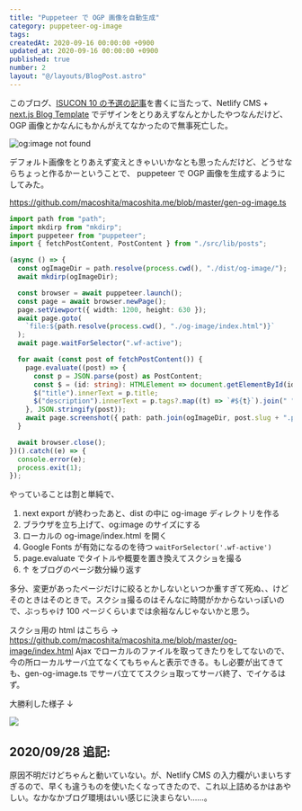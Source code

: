 ```yaml
---
title: "Puppeteer で OGP 画像を自動生成"
category: puppeteer-og-image
tags:
createdAt: 2020-09-16 00:00:00 +0900
updated_at: 2020-09-16 00:00:00 +0900
published: true
number: 2
layout: "@/layouts/BlogPost.astro"
---
```


このブログ、[ISUCON 10 の予選の記事](https://macoshita.me/posts/isucon10-qualifier)を書くに当たって、Netlify CMS + [next.js Blog Template](https://github.com/wutali/nextjs-netlify-blog-template) でデザインをとりあえずなんとかしたやつなんだけど、OGP 画像とかなんにもかんがえてなかったので無事死亡した。

![og:image not found](/images/screenshot-2020-09-16-18.31.16.png)

デフォルト画像をとりあえず変えときゃいいかなとも思ったんだけど、どうせならちょっと作るかーということで、 puppeteer で OGP 画像を生成するようにしてみた。

<https://github.com/macoshita/macoshita.me/blob/master/gen-og-image.ts>

```typescript
import path from "path";
import mkdirp from "mkdirp";
import puppeteer from "puppeteer";
import { fetchPostContent, PostContent } from "./src/lib/posts";

(async () => {
  const ogImageDir = path.resolve(process.cwd(), "./dist/og-image/");
  await mkdirp(ogImageDir);

  const browser = await puppeteer.launch();
  const page = await browser.newPage();
  page.setViewport({ width: 1200, height: 630 });
  await page.goto(
    `file:${path.resolve(process.cwd(), "./og-image/index.html")}`
  );
  await page.waitForSelector(".wf-active");

  for await (const post of fetchPostContent()) {
    page.evaluate((post) => {
      const p = JSON.parse(post) as PostContent;
      const $ = (id: string): HTMLElement => document.getElementById(id)!;
      $("title").innerText = p.title;
      $("description").innerText = p.tags?.map((t) => `#${t}`).join(" ") ?? "";
    }, JSON.stringify(post));
    await page.screenshot({ path: path.join(ogImageDir, post.slug + ".png") });
  }

  await browser.close();
})().catch((e) => {
  console.error(e);
  process.exit(1);
});
```

やっていることは割と単純で、

1. next export が終わったあと、dist の中に og-image ディレクトリを作る
2. ブラウザを立ち上げて、og:image のサイズにする
3. ローカルの og-image/index.html を開く
4. Google Fonts が有効になるのを待つ `waitForSelector('.wf-active')`
5. page.evaluate でタイトルや概要を置き換えてスクショを撮る
6. ↑ をブログのページ数分繰り返す

多分、変更があったページだけに絞るとかしないといつか重すぎて死ぬ、、けどそのときはそのときで。スクショ撮るのはそんなに時間がかからないっぽいので、ぶっちゃけ 100 ページくらいまでは余裕なんじゃないかと思う。

スクショ用の html はこちら → <https://github.com/macoshita/macoshita.me/blob/master/og-image/index.html>
Ajax でローカルのファイルを取ってきたりをしてないので、今の所ローカルサーバ立てなくてもちゃんと表示できる。もし必要が出てきても、gen-og-image.ts でサーバ立ててスクショ取ってサーバ終了、でイケるはず。

大勝利した様子 ↓

![](/images/screenshot-2020-09-16-18.57.22.png)

## 2020/09/28 追記:

原因不明だけどちゃんと動いていない。が、Netlify CMS の入力欄がいまいちすぎるので、早くも違うものを使いたくなってきたので、これ以上詰めるかはあやしい。なかなかブログ環境はいい感じに決まらない……。
